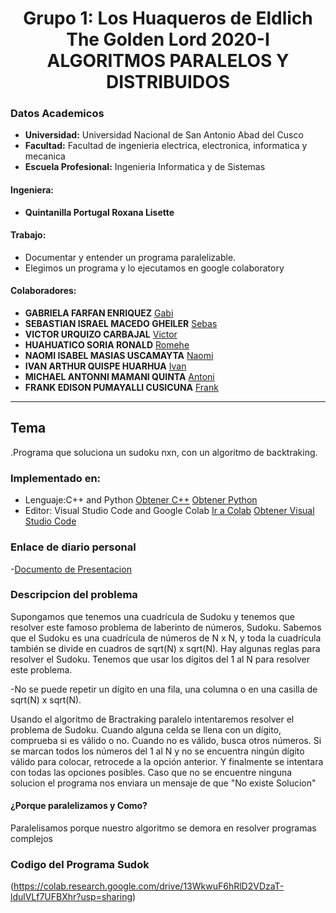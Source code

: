 # **<center>Grupo 1: Los Huaqueros de Eldlich The Golden Lord 2020-I ALGORITMOS PARALELOS Y DISTRIBUIDOS</center>**
### Datos Academicos

- **Universidad:** Universidad Nacional de San Antonio Abad del Cusco
- **Facultad:** Facultad de ingenieria electrica, electronica, informatica y mecanica
- **Escuela Profesional:** Ingenieria Informatica y de Sistemas
#### Ingeniera:
- **Quintanilla Portugal Roxana Lisette**
#### Trabajo:
- Documentar y entender un programa paralelizable.
- Elegimos un programa y lo ejecutamos en google colaboratory
#### Colaboradores:
- **GABRIELA FARFAN ENRIQUEZ** [Gabi](https://github.com/gabrielafarfan1)
- **SEBASTIAN ISRAEL MACEDO GHEILER**  [Sebas](https://github.com/sebasmacedohotmailcom)
- **VICTOR URQUIZO CARBAJAL** [Victor](https://github.com/victorUrquizo)
- **HUAHUATICO SORIA RONALD** [Romehe](https://github.com/Romehe369)
- **NAOMI ISABEL MASIAS USCAMAYTA** [Naomi](https://github.com/naomi159)
- **IVAN ARTHUR QUISPE HUARHUA** [Ivan](https://github.com/ivan-qh)
- **MICHAEL ANTONNI MAMANI QUINTA** [Antoni](https://github.com/Michael-Antonni)
- **FRANK EDISON PUMAYALLI CUSICUNA** [Frank](https://github.com/frankpumacusi)
---
## Tema

.Programa que soluciona un sudoku nxn, con un algoritmo de backtraking.

### Implementado en:
- Lenguaje:C++ and Python
[Obtener C++](https://visualstudio.microsoft.com/es/thank-you-downloading-visual-studio/?sku=Community&rel=16)
[Obtener Python](https://www.python.org/downloads/)
- Editor: Visual Studio Code and Google Colab
[Ir a Colab](https://colab.research.google.com/notebooks/intro.ipynb)
[Obtener Visual Studio Code](https://code.visualstudio.com/download)
### Enlace de diario personal
-[Documento de Presentacion](https://docs.google.com/presentation/d/1e4iR5D2NYpV1ujiJVhsh8q3OvkaRal6wfqB3RgLqrEc/edit?usp=sharing)
### Descripcion del problema
Supongamos que tenemos una cuadrícula de Sudoku y tenemos que resolver este famoso problema de laberinto de números, Sudoku. Sabemos que el Sudoku es una cuadrícula de números de N x N, y toda la cuadrícula también se divide en cuadros de sqrt(N) x sqrt(N). Hay algunas reglas para resolver el Sudoku.
Tenemos que usar los dígitos del 1 al N para resolver este problema.

-No se puede repetir un dígito en una fila, una columna o en una casilla de sqrt(N) x sqrt(N).

Usando el algoritmo de Bractraking paralelo intentaremos resolver el problema de Sudoku. Cuando alguna celda se llena con un dígito, comprueba si es válido o no. Cuando no es válido, busca otros números. Si se marcan todos los números del 1 al N y no se encuentra ningún dígito válido para colocar, retrocede a la opción anterior. Y finalmente se intentara con todas las opciones posibles. Caso que no se encuentre ninguna solucion el programa nos enviara un mensaje de que "No existe Solucion"

#### ¿Porque paralelizamos y Como?
Paralelisamos porque nuestro algoritmo se demora en resolver programas complejos
### Codigo del Programa Sudok
(https://colab.research.google.com/drive/13WkwuF6hRlD2VDzaT-ldulVLf7UFBXhr?usp=sharing)
